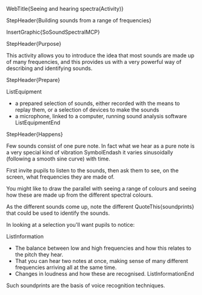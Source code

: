 WebTitle{Seeing and hearing spectra(Activity)}

StepHeader{Building sounds from a range of frequencies}

InsertGraphic{SoSoundSpectraIMCP}

StepHeader{Purpose}

This activity allows you to introduce the idea that most sounds are made up of many frequencies, and this provides us with a very powerful way of describing and identifying sounds.

StepHeader{Prepare} 

ListEquipment
- a prepared selection of sounds, either recorded with the means to replay them, or a selection of devices to make the sounds
- a microphone, linked to a computer, running sound analysis software
ListEquipmentEnd

StepHeader{Happens}

Few sounds consist of one pure note. In fact what we hear as a pure note is a very special kind of vibration SymbolEndash it varies sinusoidally (following a smooth sine curve) with time.

First invite pupils to listen to the sounds, then ask them to see, on the screen, what frequencies they are made of.

You might like to draw the parallel with seeing a range of colours and seeing how these are made up from the different spectral colours.

As the different sounds come up, note the different QuoteThis{soundprints} that could be used to identify the sounds.

In looking at a selection you'll want pupils to notice: 

ListInformation
- The balance between low and high frequencies and how this relates to the pitch they hear.
- That you can hear two notes at once, making sense of many different frequencies arriving all at the same time.
- Changes in loudness and how these are recognised.
ListInformationEnd

Such soundprints are the basis of voice recognition techniques.


